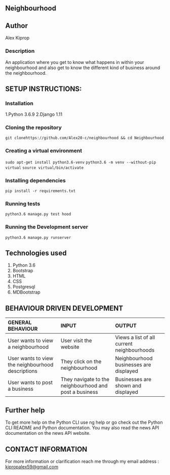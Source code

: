 ## Neighbourhood

## Author
 Alex Kiprop
 
### Description

An application where you get to know what happens in within your neighbourhood and also get to know the different kind of business around the neighbourhood.
 
 
## SETUP INSTRUCTIONS:

### Installation
1.Python 3.6.9
2.Django 1.11

### Cloning the repository

`git clonehttps://github.com/Alex20-c/neighbourhood && cd Neighbourhood`

### Creating a virtual environment
`sudo apt-get install python3.6-venv`
`python3.6 -m venv --without-pip virtual`
`source virtual/bin/activate`

### Installing dependencies
`pip install -r requirements.txt`

### Running tests
`python3.6 manage.py test hood` 

### Running the Development server
`python3.6 manage.py runserver`

## Technologies used

1. Python 3.6 
2. Bootstrap
3. HTML
4. CSS
5. Postgresql
6. MDBootstrap

## BEHAVIOUR DRIVEN DEVELOPMENT
| GENERAL BEHAVIOUR | INPUT | OUTPUT|
|:------------------|:--------|:-----------|
|User wants to view a neighbourhood| User visit the website |Views a list of all current neighbourhoods|
|User wants to view the neighbourhood descriptions|They click on the neighbourhood |Neighbourhood businesses are displayed|
|User wants to post a business| They navigate to the neighbourhood and post a business|Businesses are shown and displayed|


## Further help
To get more help on the Python CLI use ng help or go check out the Python CLI README and Python documentation. You may also read the news API documentation on the news API website.

## CONTACT INFORMATION
For more information or clarification reach me through my email address : kipropalex59@gmail.com